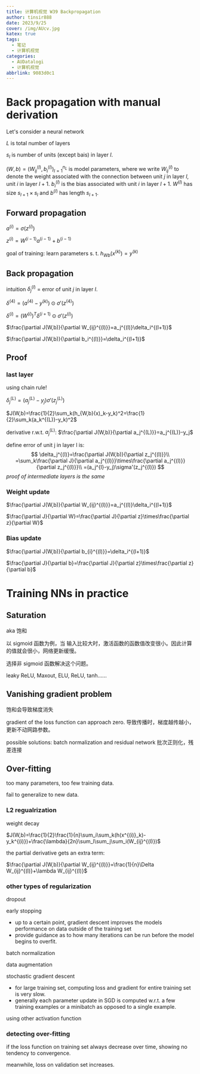 ```yaml
---
title: 计算机视觉 W39 Backpropagation
author: tinsir888
date: 2023/9/25
cover: /img/AUcv.jpg
katex: true
tags:
  - 笔记
  - 计算机视觉
categories:
  - AUDatalogi
  - 计算机视觉
abbrlink: 9083d0c1
---
```


# Back propagation with manual derivation

Let's consider a neural network

$L$ is total number of layers

$s_l$ is number of units (except bais) in layer $l$.

$(W,b)=(W_{ij}^{(l)},b_i^{(l)})_{l=1}^{n_L}$ is model parameters, where we write $W_{ij}^{(l)}$ to denote the weight associated with the connection between unit $j$ in layer $l$, unit $i$ in layer $l+1$. $b_i^{(l)}$ is the bias associated with unit $i$ in layer $l+1$. $W^{(l)}$ has size $s_{l+1}\times s_l$ and $b^{(l)}$ has length $s_{l+1}$.

## Forward propagation

$a^{(i)}=\sigma(z^{(i)})$

$z^{(i)}=W^{(i-1)}a^{(i-1)}+b^{(i-1)}$

goal of training: learn parameters s. t. $h_{Wb}(x^{(k)})=y^{(k)}$

## Back propagation

intuition $\delta_j^{(l)}$ = error of unit $j$ in layer $l$.

$\delta^{(4)}=(a^{(4)}-y^{(k)})\odot\sigma'(z^{(4)})$

$\delta^{(i)}=(W^{(i)})^T\delta^{(i+1)}\odot\sigma'(z^{(i)})$

$\frac{\partial J(W,b)}{\partial W_{ij}^{(l)}}=a_j^{(l)}\delta_i^{(l+1)}$

$\frac{\partial J(W,b)}{\partial b_i^{(l)}}=\delta_i^{(l+1)}$

## Proof

### last layer

using chain rule!

$\delta_j^{(L)}=(a_j^{(L)}-y_j)\sigma'(z_j^{(L)})$

$J(W,b)=\frac{1}{2}\sum_k(h_{W,b}(x)_k-y_k)^2=\frac{1}{2}\sum_k(a_k^{(L)}-y_k)^2$

derivative r.w.t. $a_j^{(L)}$: $\frac{\partial J(W,b)}{\partial a_j^{(L)}}=a_j^{(L)}-y_j$

define error of unit j in layer l is: 
$$
\delta_j^{(l)}=\frac{\partial J(W,b)}{\partial z_j^{(l)}}\\
=\sum_k\frac{\partial J}{\partial a_j^{(l)}}\times\frac{\partial a_j^{(l)}}{\partial z_j^{(l)}}\\
=(a_j^{l}-y_j)\sigma'(z_j^{(l)})
$$
*proof of intermediate layers is the same*

### Weight update

$\frac{\partial J(W,b)}{\partial W_{ij}^{(l)}}=a_j^{(l)}\delta_i^{(l+1)}$

$\frac{\partial J}{\partial W}=\frac{\partial J}{\partial z}\times\frac{\partial z}{\partial W}$

### Bias update

$\frac{\partial J(W,b)}{\partial b_{i}^{(l)}}=\delta_i^{(l+1)}$

$\frac{\partial J}{\partial b}=\frac{\partial J}{\partial z}\times\frac{\partial z}{\partial b}$

# Training NNs in practice

## Saturation

aka 饱和

以 sigmoid 函数为例，当 输入比较大时，激活函数的函数值改变很小。因此计算的值就会很小，网络更新缓慢。

选择非 sigmoid 函数解决这个问题。

leaky ReLU, Maxout, ELU, ReLU, tanh......

## Vanishing gradient problem

饱和会导致梯度消失

gradient of the loss function can approach zero. 导致传播时，梯度越传越小，更新不动网路参数。

possible solutions: batch normalization and residual network 批次正则化，残差连接

## Over-fitting

too many parameters, too few training data.

fail to generalize to new data.

### L2 regualrization

weight decay

$J(W,b)=\frac{1}{2}\frac{1}{n}\sum_i\sum_k(h(x^{(i)}_k)-y_k^{(i)})+\frac{\lambda}{2n}\sum_l\sum_j\sum_i(W_{ij}^{(l)})$

the partial derivative gets an extra term:

$\frac{\partial J(W,b)}{\partial W_{ij}^{(l)}}=\frac{1}{n}\Delta W_{ij}^{(l)}+\lambda W_{ij}^{(l)}$

### other types of regularization

dropout

early stopping

- up to a certain point, gradient descent improves the models performance on data outside of the training set
- provide guidance as to how many iterations can be run before the model begins to overfit.

batch normalization

data augmentation

stochastic gradient descent

- for large training set, computing loss and gradient for entire training set is very slow.
- generally each parameter update in SGD is computed w.r.t. a few training examples or a minibatch as opposed to a single example.

using other activation function

### detecting over-fitting

if the loss function on training set always decrease over time, showing no tendency to convergence.

meanwhile, loss on validation set increases.

